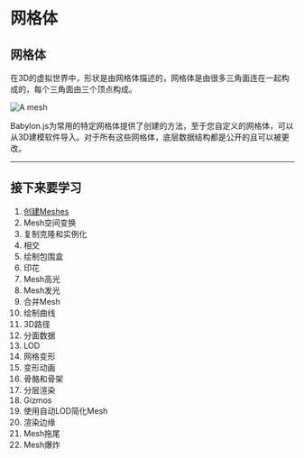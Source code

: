 网格体
===

## 网格体

在3D的虚拟世界中，形状是由网格体描述的，网格体是由很多三角面连在一起构成的，每个三角面由三个顶点构成。

![A mesh](https://doc.babylonjs.com/_next/image?url=%2Fimg%2Ffeatures%2Fscene%2Fcustom1.jpg&w=2048&q=75)

Babylon.js为常用的特定网格体提供了创建的方法，至于您自定义的网格体，可以从3D建模软件导入。对于所有这些网格体，底层数据结构都是公开的且可以被更改。

---

## 接下来要学习

1. [创建Meshes](./创建Meshes/README.md)
2. Mesh空间变换
3. 复制克隆和实例化
4. 相交
5. 绘制包围盒
6. 印花
7. Mesh高光
8. Mesh发光
9. 合并Mesh
10. 绘制曲线
11. 3D路径
12. 分面数据
13. LOD
14. 网格变形
15. 变形动画
16. 骨骼和骨架
17. 分层渲染
18. Gizmos
19. 使用自动LOD简化Mesh
20. 渲染边缘
21. Mesh拖尾
22. Mesh爆炸